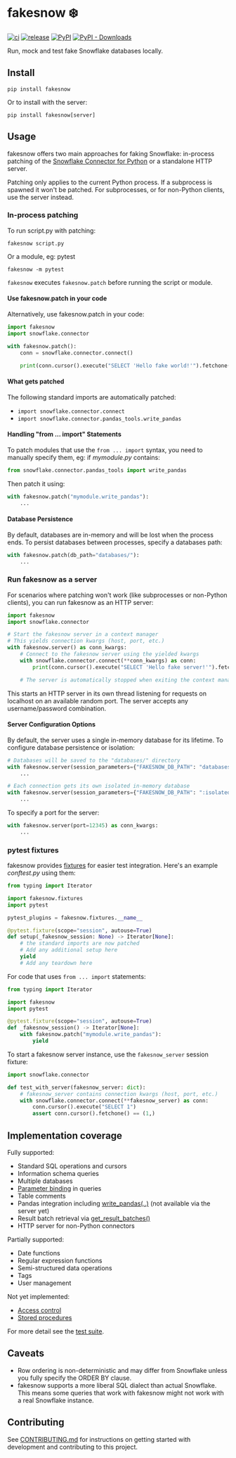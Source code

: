 # fakesnow ❄️

[![ci](https://github.com/tekumara/fakesnow/actions/workflows/ci.yml/badge.svg)](https://github.com/tekumara/fakesnow/actions/workflows/ci.yml)
[![release](https://github.com/tekumara/fakesnow/actions/workflows/release.yml/badge.svg)](https://github.com/tekumara/fakesnow/actions/workflows/release.yml)
[![PyPI](https://img.shields.io/pypi/v/fakesnow?color=violet)](https://pypi.org/project/fakesnow/)
[![PyPI - Downloads](https://img.shields.io/pypi/dm/fakesnow?color=violet)](https://pypi.org/project/fakesnow/)

Run, mock and test fake Snowflake databases locally.

## Install

```
pip install fakesnow
```

Or to install with the server:

```
pip install fakesnow[server]
```

## Usage

fakesnow offers two main approaches for faking Snowflake: in-process patching of the [Snowflake Connector for Python](https://docs.snowflake.com/en/user-guide/python-connector) or a standalone HTTP server.

Patching only applies to the current Python process. If a subprocess is spawned it won't be patched. For subprocesses, or for non-Python clients, use the server instead.

### In-process patching

To run script.py with patching:

```shell
fakesnow script.py
```

Or a module, eg: pytest

```shell
fakesnow -m pytest
```

`fakesnow` executes `fakesnow.patch` before running the script or module.

#### Use fakesnow.patch in your code

Alternatively, use fakesnow.patch in your code:

```python
import fakesnow
import snowflake.connector

with fakesnow.patch():
    conn = snowflake.connector.connect()

    print(conn.cursor().execute("SELECT 'Hello fake world!'").fetchone())
```

#### What gets patched

The following standard imports are automatically patched:

- `import snowflake.connector.connect`
- `import snowflake.connector.pandas_tools.write_pandas`

#### Handling "from ... import" Statements

To patch modules that use the `from ... import` syntax, you need to manually specify them, eg: if _mymodule.py_ contains:

```python
from snowflake.connector.pandas_tools import write_pandas
```

Then patch it using:

```python
with fakesnow.patch("mymodule.write_pandas"):
    ...
```

#### Database Persistence

By default, databases are in-memory and will be lost when the process ends. To persist databases between processes, specify a databases path:

```python
with fakesnow.patch(db_path="databases/"):
    ...
```

### Run fakesnow as a server

For scenarios where patching won't work (like subprocesses or non-Python clients), you can run fakesnow as an HTTP server:

```python
import fakesnow
import snowflake.connector

# Start the fakesnow server in a context manager
# This yields connection kwargs (host, port, etc.)
with fakesnow.server() as conn_kwargs:
    # Connect to the fakesnow server using the yielded kwargs
    with snowflake.connector.connect(**conn_kwargs) as conn:
        print(conn.cursor().execute("SELECT 'Hello fake server!'").fetchone())

    # The server is automatically stopped when exiting the context manager
```

This starts an HTTP server in its own thread listening for requests on localhost on an available random port.
The server accepts any username/password combination.

#### Server Configuration Options

By default, the server uses a single in-memory database for its lifetime. To configure database persistence or isolation:

```python
# Databases will be saved to the "databases/" directory
with fakesnow.server(session_parameters={"FAKESNOW_DB_PATH": "databases/"}):
    ...

# Each connection gets its own isolated in-memory database
with fakesnow.server(session_parameters={"FAKESNOW_DB_PATH": ":isolated:"}):
    ...
```

To specify a port for the server:

```python
with fakesnow.server(port=12345) as conn_kwargs:
    ...
```

### pytest fixtures

fakesnow provides [fixtures](fakesnow/fixtures.py) for easier test integration. Here's an example _conftest.py_ using them:

```python
from typing import Iterator

import fakesnow.fixtures
import pytest

pytest_plugins = fakesnow.fixtures.__name__

@pytest.fixture(scope="session", autouse=True)
def setup(_fakesnow_session: None) -> Iterator[None]:
    # the standard imports are now patched
    # Add any additional setup here
    yield
    # Add any teardown here
```

For code that uses `from ... import` statements:

```python
from typing import Iterator

import fakesnow
import pytest

@pytest.fixture(scope="session", autouse=True)
def _fakesnow_session() -> Iterator[None]:
    with fakesnow.patch("mymodule.write_pandas"):
        yield
```

To start a fakesnow server instance, use the `fakesnow_server` session fixture:

```python
import snowflake.connector

def test_with_server(fakesnow_server: dict):
    # fakesnow_server contains connection kwargs (host, port, etc.)
    with snowflake.connector.connect(**fakesnow_server) as conn:
        conn.cursor().execute("SELECT 1")
        assert conn.cursor().fetchone() == (1,)
```

## Implementation coverage

Fully supported:

- Standard SQL operations and cursors
- Information schema queries
- Multiple databases
- [Parameter binding](https://docs.snowflake.com/en/user-guide/python-connector-example#binding-data) in queries
- Table comments
- Pandas integration including [write_pandas(..)](https://docs.snowflake.com/en/user-guide/python-connector-api#write_pandas) (not available via the server yet)
- Result batch retrieval via [get_result_batches()](https://docs.snowflake.com/en/user-guide/python-connector-api#get_result_batches)
- HTTP server for non-Python connectors

Partially supported:

- Date functions
- Regular expression functions
- Semi-structured data operations
- Tags
- User management

Not yet implemented:

- [Access control](https://docs.snowflake.com/en/user-guide/security-access-control-overview)
- [Stored procedures](https://docs.snowflake.com/en/sql-reference/stored-procedures)

For more detail see the [test suite](tests/).

## Caveats

- Row ordering is non-deterministic and may differ from Snowflake unless you fully specify the ORDER BY clause.
- fakesnow supports a more liberal SQL dialect than actual Snowflake. This means some queries that work with fakesnow might not work with a real Snowflake instance.

## Contributing

See [CONTRIBUTING.md](CONTRIBUTING.md) for instructions on getting started with development and contributing to this project.
